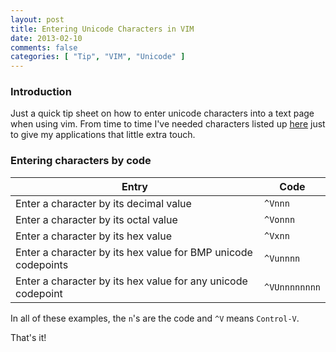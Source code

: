 ```yaml
---
layout: post
title: Entering Unicode Characters in VIM
date: 2013-02-10
comments: false
categories: [ "Tip", "VIM", "Unicode" ]
---
```


### Introduction

Just a quick tip sheet on how to enter unicode characters into a text page when using vim. From time to time I've needed characters listed up [here](http://www.fileformat.info/info/unicode/char/search.htm) just to give my applications that little extra touch.

### Entering characters by code

| Entry 																| Code
|-----------------------------------------------------------------------|-------------------------------
| Enter a character by its decimal value								| `^Vnnn`
| Enter a character by its octal value									| `^Vonnn`
| Enter a character by its hex value									| `^Vxnn`
| Enter a character by its hex value for BMP unicode codepoints 		| `^Vunnnn`
| Enter a character by its hex value for any unicode codepoint 			| `^VUnnnnnnnn`

In all of these examples, the `n`'s are the code and `^V` means `Control-V`.

That's it!
